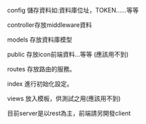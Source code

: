 config 儲存資料如:資料庫位址，TOKEN......等等

controller存放middleware資料

models 存放資料庫模型

public 存放icon前端資料...等等 (應該用不到)

routes 存放路由的服務。

index 進行初始化設定。

views 放入模板，供測試之用(應該用不到)

目前server是以rest為主，前端請另開發client
